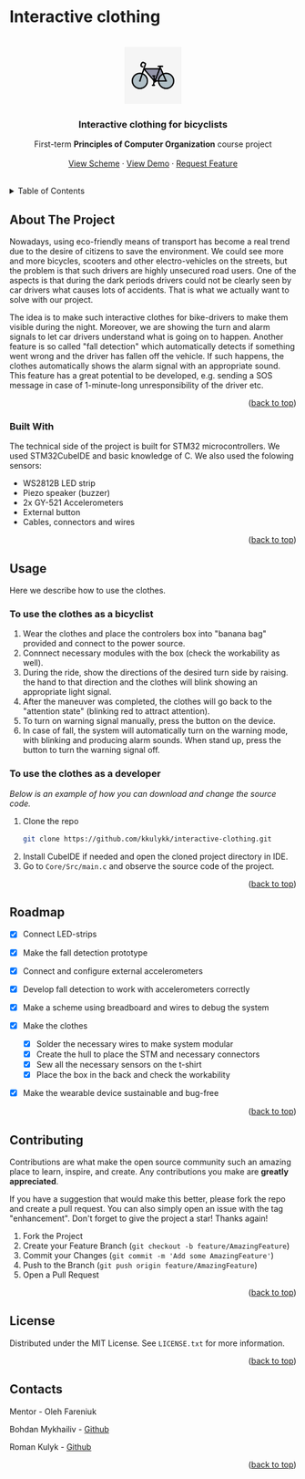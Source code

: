 # Interactive clothing

<div id="top"></div>


<!-- PROJECT LOGO -->
<br />
<div align="center">
  <a href="https://github.com/othneildrew/Best-README-Template">
    <img src="images/1.jpg" alt="Logo" width="100" height="100">
  </a>

  <h3 align="center">Interactive clothing for bicyclists</h3>

  <p align="center">
    First-term <b>Principles of Computer Organization</b> course project 
    <br />
        <br />
    <a href="https://github.com/kkulykk/interactive-clothing/images/Scheme.png">View Scheme</a>
    ·
    <a href="https://youtu.be/IGkJCaJ5748">View Demo</a>
    ·
    <a href="https://github.com/kkulykk/interactive-clothing/issues">Request Feature</a>
  </p>
    <br />
</div>



<!-- TABLE OF CONTENTS -->
<details>
  <summary>Table of Contents</summary>
  <ol>
    <li>
      <a href="#about-the-project">About The Project</a>
      <ul>
        <li><a href="#built-with">Built With</a></li>
      </ul>
    </li>
    </li>
    <li><a href="#usage">Usage</a></li>
    <li><a href="#roadmap">Roadmap</a></li>
    <li><a href="#contributing">Contributing</a></li>
    <li><a href="#license">License</a></li>
    <li><a href="#contact">Contact</a></li>
  </ol>
</details>



<!-- ABOUT THE PROJECT -->
## About The Project


Nowadays, using eco-friendly means of transport has become a real trend due to the desire of citizens to save the environment. We could see more and more bicycles, scooters and other electro-vehicles on the streets, but the problem is that such drivers are highly unsecured road users. One of the aspects is that during the dark periods drivers could not be clearly seen by car drivers what causes lots of accidents. That is what we actually want to solve with our project.

The idea is to make such interactive clothes for bike-drivers to make them visible during the night. Moreover, we are showing the turn and alarm signals to let car drivers understand what is going on to happen. Another feature is so called "fall detection" which automatically detects if something went wrong and the driver has fallen off the vehicle. If such happens, the clothes automatically shows the alarm signal with an appropriate sound. This feature has a great potential to be developed, e.g. sending a SOS message in case of 1-minute-long unresponsibility of the driver etc.


<p align="right">(<a href="#top">back to top</a>)</p>



### Built With

The technical side of the project is built for STM32 microcontrollers. We used STM32CubeIDE and basic knowledge of C. We also used the folowing sensors:

* WS2812B LED strip
* Piezo speaker (buzzer)
* 2x GY-521 Accelerometers
* External button
* Cables, connectors and wires


<p align="right">(<a href="#top">back to top</a>)</p>



<!-- GETTING STARTED -->
## Usage

Here we describe how to use the clothes.

### To use the clothes as a bicyclist
1. Wear the clothes and place the controlers box into "banana bag" provided and connect to the power source.
2. Connnect necessary modules with the box (check the workability as well).
3. During the ride, show the directions of the desired turn side by raising. the hand to that direction and the clothes will blink showing an appropriate light signal.
3. After the maneuver was completed, the clothes will go back to the "attention state" (blinking red to attract attention).
4. To turn on warning signal manually, press the button on the device.
5. In case of fall, the system will automatically turn on the warning mode, with blinking and producing alarm sounds. When stand up, press the button to turn the warning signal off.


### To use the clothes as a developer

_Below is an example of how you can download and change the source code._

1. Clone the repo
   ```sh
   git clone https://github.com/kkulykk/interactive-clothing.git
   ```
2. Install CubeIDE if needed and open the cloned project directory in IDE. 
3. Go to `Core/Src/main.c` and observe the source code of the project.

<p align="right">(<a href="#top">back to top</a>)</p>


<!-- ROADMAP -->
## Roadmap

- [x] Connect LED-strips
- [x] Make the fall detection prototype
- [x] Connect and configure external accelerometers
- [x] Develop fall detection to work with accelerometers correctly
- [x] Make a scheme using breadboard and wires to debug the system
- [x] Make the clothes
    - [x] Solder the necessary wires to make system modular
    - [x] Create the hull to place the STM and necessary connectors
    - [x] Sew all the necessary sensors on the t-shirt
    - [x] Place the box in the back and check the workability
- [x] Make the wearable device sustainable and bug-free


<p align="right">(<a href="#top">back to top</a>)</p>



<!-- CONTRIBUTING -->
## Contributing

Contributions are what make the open source community such an amazing place to learn, inspire, and create. Any contributions you make are **greatly appreciated**.

If you have a suggestion that would make this better, please fork the repo and create a pull request. You can also simply open an issue with the tag "enhancement".
Don't forget to give the project a star! Thanks again!

1. Fork the Project
2. Create your Feature Branch (`git checkout -b feature/AmazingFeature`)
3. Commit your Changes (`git commit -m 'Add some AmazingFeature'`)
4. Push to the Branch (`git push origin feature/AmazingFeature`)
5. Open a Pull Request

<p align="right">(<a href="#top">back to top</a>)</p>



<!-- LICENSE -->
## License

Distributed under the MIT License. See `LICENSE.txt` for more information.

<p align="right">(<a href="#top">back to top</a>)</p>



<!-- CONTACT -->
## Contacts
Mentor - Oleh Fareniuk

Bohdan Mykhailiv - [Github](https://github.com/bmykhaylivvv)

Roman Kulyk - [Github](https://github.com/kkulykk)


<p align="right">(<a href="#top">back to top</a>)</p>



